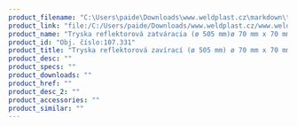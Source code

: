 ```yaml
---
product_filename: "C:\Users\paide\Downloads\www.weldplast.cz\markdown\tryska-reflektorova-zaviraci-o-505-mm-o-70-mm-x-70-mm.md"
product_link: "file:/C:/Users/paide/Downloads/www.weldplast.cz/www.weldplast.cz/sk/tryska-reflektorova-zaviraci-o-505-mm-o-70-mm-x-70-mm"
product_name: "Tryska reflektorová zatváracia (ø 505 mm)ø 70 mm x 70 mm"
product_id: "Obj. číslo:107.331"
product_title: "Tryska reflektorová zavírací (ø 505 mm) ø 70 mm x 70 mm | Weldplast"
product_desc: ""
product_specs: ""
product_downloads: ""
product_href: ""
product_desc_2: ""
product_accessories: ""
product_similar: ""
---
```

